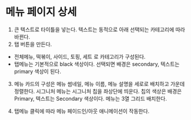 # 메뉴 페이지 상세

1. 큰 텍스트로 타이틀을 넣는다. 텍스트는 동적으로 아래 선택되는 카테고리에 따라 바뀐다.
2. 탭 버튼을 만든다.

- 전체메뉴, 떡볶이, 사이드, 토핑, 세트 로 카테고리가 구성된다.
- 탭메뉴는 기본적으로 black 색상이다. 선택되면 배경은 secondary, 텍스트는 primary 색상이 된다.

3. 메뉴 카드의 구성은 메뉴 썸네일, 메뉴 이름, 메뉴 설명을 세로로 배치하고 가운데 정렬한다. 시그니처 메뉴는 시그니처 칩을 좌상단에 띄운다. 칩의 색상은 배경은 Primary, 텍스트는 Secondary 색상이다. 메뉴는 3열 그리드 배치한다.

4. 탭메뉴 클릭에 따라 메뉴 페이드인/아웃 애니메이션이 작동한다.
